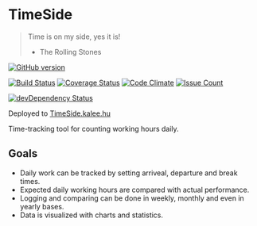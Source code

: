 # TimeSide

> Time is on my side, yes it is!
> - The Rolling Stones

[![GitHub version](https://badge.fury.io/gh/LunaWorks%2FTimeSide.svg)](https://badge.fury.io/gh/LunaWorks%2FTimeSide)

[![Build Status](https://travis-ci.org/LunaWorks/TimeSide.svg?branch=master)](https://travis-ci.org/LunaWorks/TimeSide)
[![Coverage Status](https://coveralls.io/repos/github/LunaWorks/TimeSide/badge.svg?branch=master)](https://coveralls.io/github/LunaWorks/TimeSide?branch=master)
[![Code Climate](https://codeclimate.com/github/LunaWorks/TimeSide/badges/gpa.svg)](https://codeclimate.com/github/LunaWorks/TimeSide)
[![Issue Count](https://codeclimate.com/github/LunaWorks/TimeSide/badges/issue_count.svg)](https://codeclimate.com/github/LunaWorks/TimeSide)

[![devDependency Status](https://david-dm.org/LunaWorks/TimeSide/dev-status.svg)](https://david-dm.org/LunaWorks/TimeSide#info=devDependencies)


Deployed to [TimeSide.kalee.hu](http://timeside.dev.kalee.hu/)

Time-tracking tool for counting working hours daily.

## Goals
* Daily work can be tracked by setting arriveal, departure and break times.
* Expected daily working hours are compared with actual performance.
* Logging and comparing can be done in weekly, monthly and even in yearly bases.
* Data is visualized with charts and statistics.
